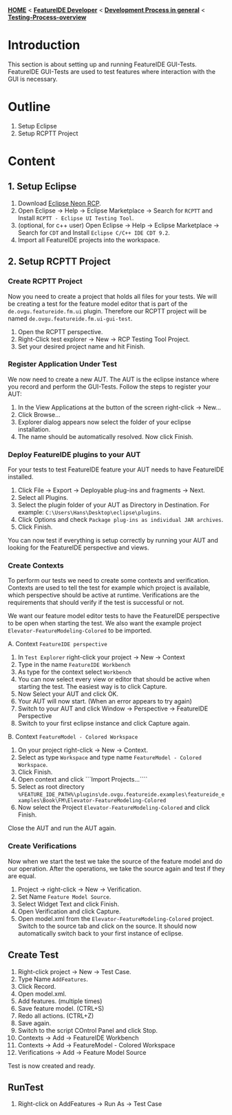 <!-- Breadcrumb -->
[**HOME**](https://github.com/FeatureIDE/FeatureIDE/wiki) < [**FeatureIDE Developer**](https://github.com/FeatureIDE/FeatureIDE/wiki/FeatureIDE-Developer) < [**Development Process in general**](https://github.com/FeatureIDE/FeatureIDE/wiki/Development-Process-in-general) < [**Testing-Process-overview**](https://github.com/FeatureIDE/FeatureIDE/wiki/Testing-Process-overview)

# Introduction
This section is about setting up and running FeatureIDE GUI-Tests. FeatureIDE GUI-Tests are used to test features where interaction with the GUI is necessary.

# Outline
1. Setup Eclipse
2. Setup RCPTT Project

# Content

## 1. Setup Eclipse

1. Download [Eclipse Neon RCP](http://www.eclipse.org/downloads/packages/eclipse-rcp-and-rap-developers/neon3).
2. Open Eclipse -> Help -> Eclipse Marketplace -> Search for ```RCPTT``` and Install ```RCPTT - Eclipse UI Testing Tool```.
3. (optional, for c++ user) Open Eclipse -> Help -> Eclipse Marketplace -> Search for ```CDT``` and Install ```Eclipse C/C++ IDE CDT 9.2```.
4. Import all FeatureIDE projects into the workspace.

## 2. Setup RCPTT Project

### Create RCPTT Project
Now you need to create a project that holds all files for your tests. We will be creating a test for the feature model editor that is part of the ```de.ovgu.featureide.fm.ui``` plugin. Therefore our RCPTT project will be named ```de.ovgu.featureide.fm.ui-gui-test```.

1. Open the RCPTT perspective.
2. Right-Click test explorer -> New -> RCP Testing Tool Project.
3. Set your desired project name and hit Finish.

### Register Application Under Test
We now need to create a new AUT. The AUT is the eclipse instance where you record and perform the GUI-Tests. Follow the steps to register your AUT:

1. In the View Applications at the button of the screen right-click -> New...
2. Click Browse...
3. Explorer dialog appears now select the folder of your eclipse installation. 
4. The name should be automatically resolved. Now click Finish.

### Deploy FeatureIDE plugins to your AUT
For your tests to test FeatureIDE feature your AUT needs to have FeatureIDE installed.

1. Click File -> Export -> Deployable plug-ins and fragments -> Next.
2. Select all Plugins.
3. Select the plugin folder of your AUT as Directory in Destination. For example: ```C:\Users\Hans\Desktop\eclipse\plugins```.
4. Click Options and check ```Package plug-ins as individual JAR archives```.
5. Click Finish.

You can now test if everything is setup correctly by running your AUT and looking for the FeatureIDE perspective and views.

### Create Contexts
To perform our tests we need to create some contexts and verification. Contexts are used to tell the test for example which project is available, which perspective should be active at runtime. Verifications are the requirements that should verify if the test is successful or not. 

We want our feature model editor tests to have the FeatureIDE perspective to be open when starting the test. We also want the example project ```Elevator-FeatureModeling-Colored``` to be imported.

A. Context ```FeatureIDE perspective```
1. In ```Test Explorer``` right-click your project -> New -> Context
2. Type in the name ```FeatureIDE Workbench```
3. As type for the context select ```Workbench```
4. You can now select every view or editor that should be active when starting the test. The easiest way is to click Capture.
5. Now Select your AUT and click OK.
6. Your AUT will now start. (When an error appears to try again)
7. Switch to your AUT and click Window -> Perspective -> FeatureIDE Perspective
8. Switch to your first eclipse instance and click Capture again.

B. Context ```FeatureModel - Colored Workspace```
1. On your project right-click -> New -> Context.
2. Select as type ```Workspace``` and type name ```FeatureModel - Colored Workspace```.
3. Click Finish.
4. Open context and click ```Import Projects...````
5. Select as root directory ```%FEATURE_IDE_PATH%\plugins\de.ovgu.featureide.examples\featureide_examples\Book\FM\Elevator-FeatureModeling-Colored```
6. Now select the Project ```Elevator-FeatureModeling-Colored``` and click Finish.

Close the AUT and run the AUT again.

### Create Verifications
Now when we start the test we take the source of the feature model and do our operation. After the operations, we take the source again and test if they are equal.

1. Project -> right-click -> New -> Verification.
2. Set Name ```Feature Model Source```.
3. Select Widget Text and click Finish.
4. Open Verification and click Capture.
5. Open model.xml from the ```Elevator-FeatureModeling-Colored``` project. Switch to the source tab and click on the source. It should now automatically switch back to your first instance of eclipse.

## Create Test

1. Right-click project -> New -> Test Case.
2. Type Name ```AddFeatures```.
3. Click Record.
4. Open model.xml.
5. Add features. (multiple times)
6. Save feature model. (CTRL+S)
7. Redo all actions. (CTRL+Z)
8. Save again.
9. Switch to the script COntrol Panel and click Stop.
10. Contexts -> Add -> FeatureIDE Workbench
11. Contexts -> Add -> FeatureModel - Colored Workspace
12. Verifications -> Add -> Feature Model Source

Test is now created and ready.

## RunTest

1. Right-click on AddFeatures -> Run As -> Test Case


